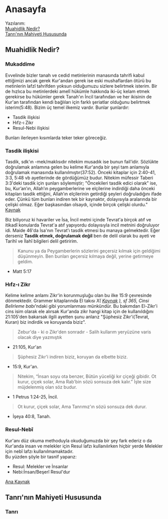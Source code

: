 # **Anasayfa**

Yazılarım:  
[Muahidlik Nedir?](https://padrosum.github.io/#Mukaddime)  
[Tanrı'nın Mahiyeti Hususunda](https://padrosum.github.io/#Tanrı)

## Muahidlik Nedir?
### Mukaddime
Evvelinde bizler tanah ve cedid metinlerinin manasında tahrifi kabul ettiğimizi ancak gerek Kur'andan gerek ise eski mushaflardan ötürü bu metinlerin lafzî tahrifden yoksun olduğumuzu sizlere belirtmek isterim. Bir de hızlıca bu metinlerdeki amelî hükümle hakkında iki-üç kelam etmek gerekirse bu hükümler gerek Tanah'ın İncil tarafından ve her ikisinin de Kur'an tarafından kendi bağlıları için farklı şeriatlar olduğunu belirtmek isterim(5:48). Bizim üç temel ilkemiz vardır. Bunlar şunlardır:  

- Tasdik ilişkisi  
- Hıfz-ı Zikr  
- Resul-Nebi ilişkisi  

Bunları ilerleyen kısımlarda teker teker göreceğiz.

### Tasdik ilişkisi

Tasdik, sdk'ın -mek/maklısıdır nitekim musadık ise bunun fail'idir. Sözlükte doğrulamak anlamına gelen bu kelime Kur'anda bir şeyi tam anlamıyla doğrulamak manasında kullanılmıştır(37:52). Önceki kitaplar için 2:40-41, 3:3, 5:48 vb ayetlerinde de gördüğümüz budur. Nitekim müfessir Taberi 3:3'deki tasdik için şunları söylemiştir; "Öncekileri tasdik edici olarak” ise, bu, Kur’an’ın, Allah’ın peygamberlerine ve elçilerine indirdiği daha önceki kitapları tasdik ettiğini, Allah’ın elçilerinin getirdiği şeyleri doğruladığını ifade eder. Çünkü tüm bunları indiren tek bir kaynaktır, dolayısıyla aralarında bir çelişki olmaz. Eğer başkasından olsaydı, içinde birçok çelişki olurdu." 
[Kaynak](https://tafsir.app/tabari/3/3)

Biz biliyoruz ki havariler ve İsa, İncil metni içinde Tevrat'a birçok atıf ve itikadî konularda Tevrat'a atıf yapıyordu dolayısıyla incil metnini doğruluyor idi. Maide 46'da İsa'nın Tevrat'ı tasdik etmesi bu manaya gelmektedir. Eğer derseniz **Tasdik etmek, doğrulamak değil** ben de delil olarak bu ayeti ve Tarihî ve İlahî bilgileri delil getiririm. 

> Kanunu ya da Peygamberlerin sözlerini geçersiz kılmak için geldiğimi düşünmeyin. Ben bunları geçersiz kılmaya değil, yerine getirmeye geldim.
- Matt 5:17

### Hıfz-ı Zikr

Kelime kelime anlamı Zikr'in korunmuşluğu olan bu ilke 15:9 çevresinde dönmektedir. Grammer kitaplarında El takısı *X( [Kaynak](https://isamveri.org/pdfdrg/D01777/2004_18/2004_18_GURKANN.pdf) ), sf 365, Cinsi Belirleme babı*'ndaki gibi yorumlanması münkündür. Bu bakımdan El-Zikr'i cins isim olarak ele alırsak Kur'anda zikr hangi kitap için de kullanıldığını 21:105'den bakarsak ilgili ayetten şunu anlarız "Şüphesiz Zikr'i(Tevrat, Kuran) biz indirdik ve koruyanda biziz". 

> Zebur'da - ki o Zikr'den sonradır - Salih kullarım yeryüzüne varis olacak diye yazmıştık
- 21:105, Kur'an

> Şüphesiz Zikr'i indiren biziz, koruyan da elbette biziz.
- 15:9, Kur'an.

> Nitekim,
“İnsan soyu ota benzer,
Bütün yüceliği kır çiçeği gibidir.
Ot kurur, çiçek solar,
Ama Rab'bin sözü sonsuza dek kalır.”
İşte size müjdelenmiş olan söz budur.
- 1 Petrus 1:24-25, İncil.

> Ot kurur, çiçek solar,
Ama Tanrımız'ın sözü sonsuza dek durur.
- İşeya 40:8, Tanah.
 
### Resul-Nebî

Kur'anı düz okuma methoduyla okuduğumuzda bir şey fark ederiz o da Kur'anda insan ve melekler için Resul lafzı kullanılırken hiçbir yerde Melekler için nebî lafzı kullanılmamaktadır.  
Bu yüzden şöyle bir tasnif yaparız:  
- Resul: Melekler ve İnsanlar  
- Nebi:İnsan/Beşerî Resul'dur

[Ana Kaynak](https://x.com/padrosum/status/1826225519299588486)

## Tanrı'nın Mahiyeti Hususunda

### Tanrı

